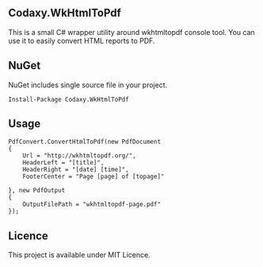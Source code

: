 Codaxy.WkHtmlToPdf
------------------

This is a small C# wrapper utility around wkhtmltopdf console tool.
You can use it to easily convert HTML reports to PDF.

NuGet
-----
NuGet includes single source file in your project.
```
Install-Package Codaxy.WkHtmlToPdf
```
Usage
-----
```
PdfConvert.ConvertHtmlToPdf(new PdfDocument 
{ 
    Url = "http://wkhtmltopdf.org/",
    HeaderLeft = "[title]",
    HeaderRight = "[date] [time]",
    FooterCenter = "Page [page] of [topage]"

}, new PdfOutput 
{
    OutputFilePath = "wkhtmltopdf-page.pdf"
});
```
Licence
-------
This project is available under MIT Licence.
